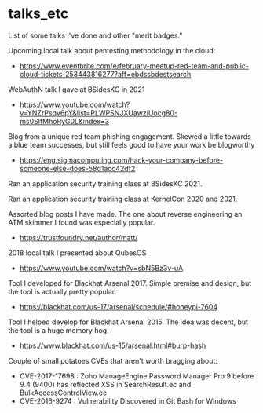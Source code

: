 # talks_etc
List of some talks I've done and other "merit badges."

Upcoming local talk about pentesting methodology in the cloud:
* https://www.eventbrite.com/e/february-meetup-red-team-and-public-cloud-tickets-253443816277?aff=ebdssbdestsearch

WebAuthN talk I gave at BSidesKC in 2021
* https://www.youtube.com/watch?v=YNZrPsqv6pY&list=PLWPSNJXUawziUocg80-ms0SlfMhoRyG0L&index=3

Blog from a unique red team phishing engagement. Skewed a little towards a blue team successes, but still feels good to have your work be blogworthy
* https://eng.sigmacomputing.com/hack-your-company-before-someone-else-does-58d1acc42df2

Ran an application security training class at BSidesKC 2021.

Ran an application security training class at KernelCon 2020 and 2021.

Assorted blog posts I have made. The one about reverse engineering an ATM skimmer I found was especially popular.
* https://trustfoundry.net/author/matt/

2018 local talk I presented about QubesOS
* https://www.youtube.com/watch?v=sbN5Bz3v-uA

Tool I developed for Blackhat Arsenal 2017. Simple premise and design, but the tool is actually pretty popular.
* https://blackhat.com/us-17/arsenal/schedule/#honeypi-7604

Tool I helped develop for Blackhat Arsenal 2015. The idea was decent, but the tool is a huge memory hog.
* https://www.blackhat.com/us-15/arsenal.html#burp-hash

Couple of small potatoes CVEs that aren't worth bragging about:
* CVE-2017-17698 : Zoho ManageEngine Password Manager Pro 9 before 9.4 (9400) has reflected XSS in SearchResult.ec and BulkAccessControlView.ec
* CVE-2016-9274  : Vulnerability Discovered in Git Bash for Windows
